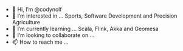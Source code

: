 - 👋 Hi, I’m @codynolf
- 👀 I’m interested in ... Sports, Software Development and Precision Agriculture
- 🌱 I’m currently learning ... Scala, Flink, Akka and Geomesa
- 💞️ I’m looking to collaborate on ... 
- 📫 How to reach me ... 

<!---
codynolf/codynolf is a ✨ special ✨ repository because its `README.md` (this file) appears on your GitHub profile.
You can click the Preview link to take a look at your changes.
--->
